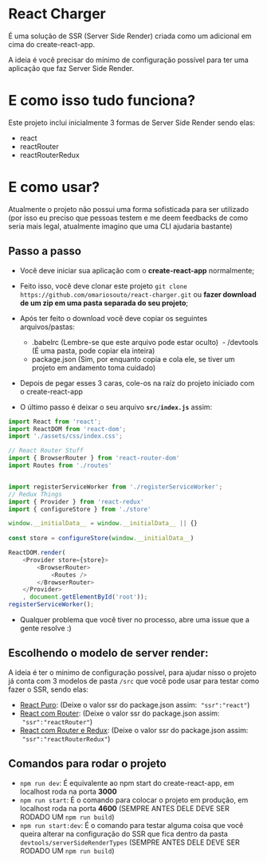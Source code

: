 # React Charger
É uma solução de SSR (Server Side Render) criada como um adicional em cima do create-react-app.

A ideia é você precisar do mínimo de configuração possível para ter uma aplicação que faz Server Side Render.

# E como isso tudo funciona?
Este projeto inclui inicialmente 3 formas de Server Side Render sendo elas:

- react
- reactRouter
- reactRouterRedux

# E como usar?
Atualmente o projeto não possui uma forma sofisticada para ser utilizado (por isso eu preciso que pessoas testem e me deem feedbacks de como seria mais legal, atualmente imagino que uma CLI ajudaria bastante)

## Passo a passo
- Você deve iniciar sua aplicação com o **create-react-app** normalmente;
- Feito isso, você deve clonar este projeto `git clone https://github.com/omariosouto/react-charger.git` ou **fazer download de um zip em uma pasta separada do seu projeto**;
- Após ter feito o download você deve copiar os seguintes arquivos/pastas:
  - .babelrc (Lembre-se que este arquivo pode estar oculto)
  - /devtools (É uma pasta, pode copiar ela inteira)
  - package.json (Sim, por enquanto copia e cola ele, se tiver um projeto em andamento toma cuidado)

- Depois de pegar esses 3 caras, cole-os na raíz do projeto iniciado com o create-react-app
- O último passo é deixar o seu arquivo **`src/index.js`** assim:
```js
import React from 'react';
import ReactDOM from 'react-dom';
import './assets/css/index.css';

// React Router Stuff
import { BrowserRouter } from 'react-router-dom'
import Routes from './routes'


import registerServiceWorker from './registerServiceWorker';
// Redux Things
import { Provider } from 'react-redux'
import { configureStore } from './store'

window.__initialData__ = window.__initialData__ || {}
 
const store = configureStore(window.__initialData__)

ReactDOM.render(
    <Provider store={store}>
        <BrowserRouter>
            <Routes />
        </BrowserRouter>
    </Provider>
    , document.getElementById('root'));
registerServiceWorker();
```
- Qualquer problema que você tiver no processo, abre uma issue que a gente resolve :) 


## Escolhendo o modelo de server render:
A ideia é ter o minimo de configuração possível, para ajudar nisso o projeto já conta com 3 modelos de pasta `/src` que você pode usar para testar como fazer o SSR, sendo elas:

- [React Puro](https://github.com/omariosouto/react-charger/tree/master/src_react): (Deixe o valor ssr do package.json assim:  `"ssr":"react"`)
- [React com Router](https://github.com/omariosouto/react-charger/tree/master/src_reactRouter): (Deixe o valor ssr do package.json assim:  `"ssr":"reactRouter"`)
- [React com Router e Redux](https://github.com/omariosouto/react-charger/tree/master/src): (Deixe o valor ssr do package.json assim:  `"ssr":"reactRouterRedux"`)


## Comandos para rodar o projeto

- `npm run dev`: É equivalente ao npm start do create-react-app, em localhost roda na porta **3000**
- `npm run start`: É o comando para colocar o projeto em produção, em localhost roda na porta **4600** (SEMPRE ANTES DELE DEVE SER RODADO UM `npm run build`)
- `npm run start:dev`: É o comando para testar alguma coisa que você queira alterar na configuração do SSR que fica dentro da pasta `devtools/serverSideRenderTypes` (SEMPRE ANTES DELE DEVE SER RODADO UM `npm run build`)




